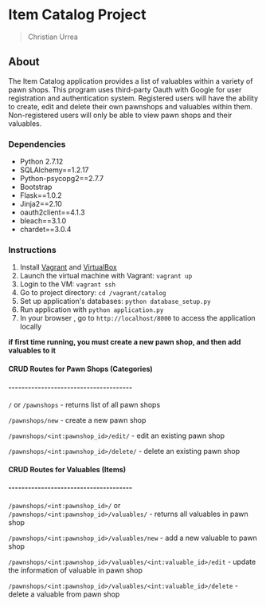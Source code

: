 # Item Catalog Project

>Christian Urrea

## About

The Item Catalog application provides a list of valuables within a variety of pawn shops.
This program uses third-party Oauth with Google for user registration and authentication system. 
Registered users will have the ability to create, edit and delete their own pawnshops and valuables within them.
Non-registered users will only be able to view pawn shops and their valuables.


### Dependencies
- Python 2.7.12
- SQLAlchemy==1.2.17
- Python-psycopg2==2.7.7
- Bootstrap
- Flask==1.0.2
- Jinja2==2.10
- oauth2client==4.1.3
- bleach==3.1.0
- chardet==3.0.4


### Instructions

1. Install [Vagrant](https://www.vagrantup.com/) and [VirtualBox](https://www.virtualbox.org/wiki/Downloads)
2. Launch the virtual machine with Vagrant: `vagrant up`
3. Login to the VM: `vagrant ssh`
3. Go to project directory: `cd /vagrant/catalog`
4. Set up application's databases:  `python database_setup.py`
5. Run application with `python application.py`
6. In your browser , go to `http://localhost/8000` to access the application locally

**if first time running, you must create a new pawn shop, and then add valuables to it**


#### CRUD Routes for Pawn Shops (Categories)
#### --------------------------------------

`/` or `/pawnshops` - returns list of all pawn shops

`/pawnshops/new` -  create a new pawn shop


`/pawnshops/<int:pawnshop_id>/edit/` - edit an existing pawn shop

`/pawnshops/<int:pawnshop_id>/delete/` - delete an existing pawn shop


#### CRUD Routes for Valuables (Items)
#### --------------------------------------

`/pawnshops/<int:pawnshop_id>/` or `/pawnshops/<int:pawnshop_id>/valuables/` - returns all valuables in pawn shop

`/pawnshops/<int:pawnshop_id>/valuables/new` - add a new valuable to pawn shop

`/pawnshops/<int:pawnshop_id>/valuables/<int:valuable_id>/edit` - update the information of valuable in pawn shop

`/pawnshops/<int:pawnshop_id>/valuables/<int:valuable_id>/delete` - delete a valuable from pawn shop
